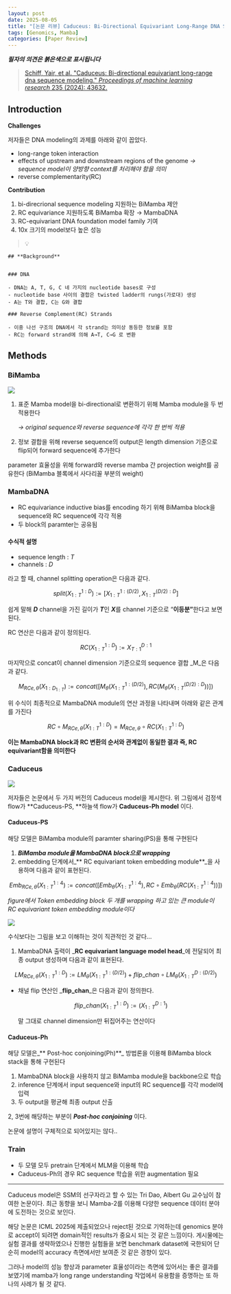 ```yaml
---
layout: post
date: 2025-08-05
title: "[논문 리뷰] Caduceus: Bi-Directional Equivariant Long-Range DNA Sequence Modeling"
tags: [Genomics, Mamba]
categories: [Paper Review]
---
```


<span class="notion-red">_**필자의 의견은 붉은색으로 표시됩니다**_</span>


> [Schiff, Yair, et al. "Caduceus: Bi-directional equivariant long-range dna sequence modeling." ](https://pmc.ncbi.nlm.nih.gov/articles/PMC12189541/)[_Proceedings of machine learning research_](https://pmc.ncbi.nlm.nih.gov/articles/PMC12189541/)[ 235 (2024): 43632.](https://pmc.ncbi.nlm.nih.gov/articles/PMC12189541/)



## Introduction


**Challenges**


저자들은 DNA modeling의 과제를 아래와 같이 꼽았다.

- long-range token interaction
- effects of upstream and downstream regions of the genome 
_→ sequence model이 양방향 context를 처리해야 함을 의미_
- reverse complementarity(RC)

**Contribution**

1. bi-direcrional sequence modeling 지원하는 BiMamba 제안
1. RC equivariance 지원하도록 BiMamba 확장 → MambaDNA
1. RC-equivariant DNA foundation model family 기여
1. 10x 크기의 model보다 높은 성능

> 💡 


	## **Background**


	### DNA

	- DNA는 A, T, G, C 네 가지의 nucleotide bases로 구성
	- nucleotide base 사이의 결합은 twisted ladder의 rungs(가로대) 생성
	- A는 T와 결합, C는 G와 결합

	### Reverse Complement(RC) Strands

	- 이중 나선 구조의 DNA에서 각 strand는 의미상 동등한 정보를 포함
	- RC는 forward strand에 의해 A→T, C→G 로 변환


## Methods



### BiMamba


![](https://prod-files-secure.s3.us-west-2.amazonaws.com/542b861c-36a8-4051-84e5-8804b6728dba/2c247d59-7815-4980-99f0-8f0d21f445a7/image.png?X-Amz-Algorithm=AWS4-HMAC-SHA256&X-Amz-Content-Sha256=UNSIGNED-PAYLOAD&X-Amz-Credential=ASIAZI2LB466ZOB4PVNM%2F20250922%2Fus-west-2%2Fs3%2Faws4_request&X-Amz-Date=20250922T033140Z&X-Amz-Expires=3600&X-Amz-Security-Token=IQoJb3JpZ2luX2VjEJn%2F%2F%2F%2F%2F%2F%2F%2F%2F%2FwEaCXVzLXdlc3QtMiJHMEUCIQCqdW3ovt3gkdf8nM1ONRT7eD%2F2mwbObh4PFsTnMQYjqgIgYvwlMl6iUtlaW%2FckoOHG%2B5uIQvMyJ%2FI0pjxQ8YSZd34q%2FwMIIhAAGgw2Mzc0MjMxODM4MDUiDPBP350l%2FfzklBLiACrcAwLrhq5XN58boJs%2FKyWcaTe6t0ykoCMBSj7TP1Bs0xrAi8u54SwiL8b46Uu7EYqRFUzlXHT9LqH9bAu000XVLnVijIKeUpkbZWSv0mmm%2B9Xj65yucV1t%2B1vh5UbOv%2BvYKqLBz3StICLx%2BGf%2B8jVn97gjbusZV45PhemY4HR2lrPGq0%2F0%2Fae0YWdKnTJO2yeVDg1sJSJcFo2hWca8HXInNk8ne1%2BLON%2Fg0WSgIae%2BtHSSSw1gNfrzsUn%2FZjWJs7BC5XvfxOQqIQ4HmrQUO%2FHWRF2s7baG9Ru%2F1bSU363vEiNX1wbL%2FCRKZBtE7x5QktETdN6O2DKaj0taLMc690%2B6D2VU1Lb8kgL23mYXniUq6DMnixhY9zgGsoMPShRolVDJEOo5Dq4DnZkQRDvM4OBlCixP5ENtOZsHeVth%2BPHY%2BiXJLir4xk5p3cdgKaB2gN3Z4G8B0BM6WIhRRmvdInXF%2FoYELN%2FKrkjISO%2BMxPmFR%2BHixwGyaMUwJRXehLhEZBnAKsmGlAMxRe94PRxwptRFgUVLjDlbwzEU9xRZm4Em3I1iS%2FFl65oX17r08reHf1BNJ%2BRXcRl7x%2Bn8gNdGId6uC0ALOWN%2Brp0jL6hYyWXJwCLeSEUCqeI7vtiAyu7dMNCvwsYGOqUBZBaDYfenWCFdAIw82AFGpRfScwliaNLTE4pVeUqiNhPA6MMPoqBToeahAL96pwCJMgMP0UwLV5q0Qt%2FKkOWVqnYtEErhMRscX9sxH859h5p%2FFSu%2FQ4GIgYaJhMERMI4Bl9b9U%2FlihujmNHRp0XzTjJ0aWBOSFVh5qNuvqZDaBLY02AQ49UFfkV4ITFswAMtvDRvn7igoc3%2FHM4Q2%2BVtVLOeNnlkR&X-Amz-Signature=90d64efb8b521a9872150aa74f5d9adaf1100b8dbb4b7fc0c013f1c6fb4ae5d9&X-Amz-SignedHeaders=host&x-amz-checksum-mode=ENABLED&x-id=GetObject)

1. 표준 Mamba model을 bi-directional로 변환하기 위해 Mamba module을 두 번 적용한다

	_→ original sequence와 reverse sequence에 각각 한 번씩 적용_

1. 정보 결합을 위해 reverse sequence의 output은 length dimension 기준으로 flip되어 forward sequence에 추가한다

parameter 효율성을 위해 forward와 reverse mamba 간 projection weight를 공유한다 (BiMamba 블록에서 사다리꼴 부분의 weight)



### MambaDNA

- RC equivariance inductive bias를 encoding 하기 위해 BiMamba block을 sequence와 RC sequence에 각각 적용
- 두 block의 paramter는 공유됨


#### 수식적 설명

- sequence length : _T_
- channels : _D_

라고 할 때,  channel splitting operation은 다음과 같다.


$$
split(X^{1:D}_{1:T}):=[X^{1:(D/2)}_{1:T},X^{(D/2):D}_{1:T}]
$$


<span class="notion-red">쉽게 말해 </span><span class="notion-red">_**D**_</span><span class="notion-red"> channel을 가진 길이가 </span><span class="notion-red">_**T**_</span><span class="notion-red">인 </span><span class="notion-red">_**X**_</span><span class="notion-red">를 channel 기준으로 “</span><span class="notion-red">**이등분”**</span><span class="notion-red">한다고 보면 된다.</span>


RC 연산은 다음과 같이 정의된다.


$$
RC(X^{1:D}_{1:T}):=X^{D:1}_{T:1}
$$


마지막으로 concat이 channel dimension 기준으로의 sequence 결합 _M_은 다음과 같다.


$$
M_{RCe,\theta}(X_{1:D_{1:T}}):=concat([M_{\theta}(X^{1:(D/2)}_{1:T}),RC(M_{\theta}(X^{(D/2):D}_{1:T}))])
$$


위 수식이 최종적으로 MambaDNA module의 연산 과정을 나타내며 아래와 같은 관계를 가진다


$$
RC\circ M_{RCe,\theta}(X^{1:D}_{1:T}) = M_{RCe,\theta} \circ RC(X^{1:D}_{1:T})
$$


**이는 MambaDNA block과 RC 변환의 순서와 관계없이 동일한 결과 즉, RC equivariant함을 의미한다**



### Caduceus


![](https://prod-files-secure.s3.us-west-2.amazonaws.com/542b861c-36a8-4051-84e5-8804b6728dba/f94a60d7-8145-473b-aef9-7c68d3ec604a/image.png?X-Amz-Algorithm=AWS4-HMAC-SHA256&X-Amz-Content-Sha256=UNSIGNED-PAYLOAD&X-Amz-Credential=ASIAZI2LB466ZOB4PVNM%2F20250922%2Fus-west-2%2Fs3%2Faws4_request&X-Amz-Date=20250922T033140Z&X-Amz-Expires=3600&X-Amz-Security-Token=IQoJb3JpZ2luX2VjEJn%2F%2F%2F%2F%2F%2F%2F%2F%2F%2FwEaCXVzLXdlc3QtMiJHMEUCIQCqdW3ovt3gkdf8nM1ONRT7eD%2F2mwbObh4PFsTnMQYjqgIgYvwlMl6iUtlaW%2FckoOHG%2B5uIQvMyJ%2FI0pjxQ8YSZd34q%2FwMIIhAAGgw2Mzc0MjMxODM4MDUiDPBP350l%2FfzklBLiACrcAwLrhq5XN58boJs%2FKyWcaTe6t0ykoCMBSj7TP1Bs0xrAi8u54SwiL8b46Uu7EYqRFUzlXHT9LqH9bAu000XVLnVijIKeUpkbZWSv0mmm%2B9Xj65yucV1t%2B1vh5UbOv%2BvYKqLBz3StICLx%2BGf%2B8jVn97gjbusZV45PhemY4HR2lrPGq0%2F0%2Fae0YWdKnTJO2yeVDg1sJSJcFo2hWca8HXInNk8ne1%2BLON%2Fg0WSgIae%2BtHSSSw1gNfrzsUn%2FZjWJs7BC5XvfxOQqIQ4HmrQUO%2FHWRF2s7baG9Ru%2F1bSU363vEiNX1wbL%2FCRKZBtE7x5QktETdN6O2DKaj0taLMc690%2B6D2VU1Lb8kgL23mYXniUq6DMnixhY9zgGsoMPShRolVDJEOo5Dq4DnZkQRDvM4OBlCixP5ENtOZsHeVth%2BPHY%2BiXJLir4xk5p3cdgKaB2gN3Z4G8B0BM6WIhRRmvdInXF%2FoYELN%2FKrkjISO%2BMxPmFR%2BHixwGyaMUwJRXehLhEZBnAKsmGlAMxRe94PRxwptRFgUVLjDlbwzEU9xRZm4Em3I1iS%2FFl65oX17r08reHf1BNJ%2BRXcRl7x%2Bn8gNdGId6uC0ALOWN%2Brp0jL6hYyWXJwCLeSEUCqeI7vtiAyu7dMNCvwsYGOqUBZBaDYfenWCFdAIw82AFGpRfScwliaNLTE4pVeUqiNhPA6MMPoqBToeahAL96pwCJMgMP0UwLV5q0Qt%2FKkOWVqnYtEErhMRscX9sxH859h5p%2FFSu%2FQ4GIgYaJhMERMI4Bl9b9U%2FlihujmNHRp0XzTjJ0aWBOSFVh5qNuvqZDaBLY02AQ49UFfkV4ITFswAMtvDRvn7igoc3%2FHM4Q2%2BVtVLOeNnlkR&X-Amz-Signature=5c1fbbeb57ab18cf711dbda6dcade3c91acb0e834473e6be55de6e99a140de93&X-Amz-SignedHeaders=host&x-amz-checksum-mode=ENABLED&x-id=GetObject)


저자들은 논문에서 두 가지 버전의 Caduceus model을 제시한다. 위 그림에서 검정색 flow가 **Caduceus-PS, **하늘색 flow가 **Caduceus-Ph model** 이다.



#### Caduceus-PS


해당 모델은 BiMamba module의 paramter sharing(PS)을 통해 구현된다

1. _**BiMamba module을 MambaDNA block으로 wrapping**_
1. embedding 단계에서_** RC equivariant token embedding module**_을 사용하며 다음과 같이 표현된다.

$$
Emb_{RCe,\theta}(X^{1:4}_{1:T}):=concat([Emb_{\theta}(X^{1:4}_{1:T}),RC \circ Emb_{\theta}(RC(X^{1:4}_{1:T}))])
$$


_figure에서 Token embedding block 두 개를 wrapping 하고 있는 큰 module이 RC equivariant token embedding module이다_


![](https://prod-files-secure.s3.us-west-2.amazonaws.com/542b861c-36a8-4051-84e5-8804b6728dba/b175e4da-71eb-4e91-8c23-a06dabe673c9/image.png?X-Amz-Algorithm=AWS4-HMAC-SHA256&X-Amz-Content-Sha256=UNSIGNED-PAYLOAD&X-Amz-Credential=ASIAZI2LB466ZOB4PVNM%2F20250922%2Fus-west-2%2Fs3%2Faws4_request&X-Amz-Date=20250922T033140Z&X-Amz-Expires=3600&X-Amz-Security-Token=IQoJb3JpZ2luX2VjEJn%2F%2F%2F%2F%2F%2F%2F%2F%2F%2FwEaCXVzLXdlc3QtMiJHMEUCIQCqdW3ovt3gkdf8nM1ONRT7eD%2F2mwbObh4PFsTnMQYjqgIgYvwlMl6iUtlaW%2FckoOHG%2B5uIQvMyJ%2FI0pjxQ8YSZd34q%2FwMIIhAAGgw2Mzc0MjMxODM4MDUiDPBP350l%2FfzklBLiACrcAwLrhq5XN58boJs%2FKyWcaTe6t0ykoCMBSj7TP1Bs0xrAi8u54SwiL8b46Uu7EYqRFUzlXHT9LqH9bAu000XVLnVijIKeUpkbZWSv0mmm%2B9Xj65yucV1t%2B1vh5UbOv%2BvYKqLBz3StICLx%2BGf%2B8jVn97gjbusZV45PhemY4HR2lrPGq0%2F0%2Fae0YWdKnTJO2yeVDg1sJSJcFo2hWca8HXInNk8ne1%2BLON%2Fg0WSgIae%2BtHSSSw1gNfrzsUn%2FZjWJs7BC5XvfxOQqIQ4HmrQUO%2FHWRF2s7baG9Ru%2F1bSU363vEiNX1wbL%2FCRKZBtE7x5QktETdN6O2DKaj0taLMc690%2B6D2VU1Lb8kgL23mYXniUq6DMnixhY9zgGsoMPShRolVDJEOo5Dq4DnZkQRDvM4OBlCixP5ENtOZsHeVth%2BPHY%2BiXJLir4xk5p3cdgKaB2gN3Z4G8B0BM6WIhRRmvdInXF%2FoYELN%2FKrkjISO%2BMxPmFR%2BHixwGyaMUwJRXehLhEZBnAKsmGlAMxRe94PRxwptRFgUVLjDlbwzEU9xRZm4Em3I1iS%2FFl65oX17r08reHf1BNJ%2BRXcRl7x%2Bn8gNdGId6uC0ALOWN%2Brp0jL6hYyWXJwCLeSEUCqeI7vtiAyu7dMNCvwsYGOqUBZBaDYfenWCFdAIw82AFGpRfScwliaNLTE4pVeUqiNhPA6MMPoqBToeahAL96pwCJMgMP0UwLV5q0Qt%2FKkOWVqnYtEErhMRscX9sxH859h5p%2FFSu%2FQ4GIgYaJhMERMI4Bl9b9U%2FlihujmNHRp0XzTjJ0aWBOSFVh5qNuvqZDaBLY02AQ49UFfkV4ITFswAMtvDRvn7igoc3%2FHM4Q2%2BVtVLOeNnlkR&X-Amz-Signature=0dde0c623a2929f4f6abd2f9f5018b1b89ea1dddcff78acc32aeefa4cae2d87f&X-Amz-SignedHeaders=host&x-amz-checksum-mode=ENABLED&x-id=GetObject)


<span class="notion-red">수식보다는 그림을 보고 이해하는 것이 직관적인 것 같다…</span>

1. MambaDNA 출력이 _**RC equivariant language model head**_에 전달되어 최종 output 생성하며 다음과 같이 표현된다.

$$
LM_{RCe,\theta}(X^{1:D}_{1:T}):= LM_{\theta}(X^{1:(D/2)}_{1:T})+flip\_chan\circ LM_{\theta}(X^{D:(D/2)}_{1:T})
$$

- 채널 flip 연산인 _**flip\_chan**_은 다음과 같이 정의한다.

	$$
	flip\_chan(X^{1:D}_{1:T}):=(X^{D:1}_{1:T})
	$$


	말 그대로 channel dimension만 뒤집어주는 연산이다



#### Caduceus-Ph


해당 모델은_** Post-hoc conjoining(Ph)**_ 방법론을 이용해 BiMamba block stack을 통해 구현된다

1. MambaDNA block을 사용하지 않고 BiMamba module을 backbone으로 학습
1. inference 단계에서 input sequence와 input의 RC sequence를 각각 model에 입력
1. 두 output을 평균해 최종 output 산출

2, 3번에 해당하는 부분이 _**Post-hoc conjoining**_ 이다.


<span class="notion-red">논문에 설명이 구체적으로 되어있지는 않다..</span>



### Train

- 두 모델 모두 pretrain 단계에서 MLM을 이용해 학습
- Caduceus-Ph의 경우 RC sequence 학습을 위한 augmentation 필요

---


<span class="notion-red">Caduceus model은 SSM의 선구자라고 할 수 있는 Tri Dao, Albert Gu 교수님이 참여한 논문이다. 최근 동향을 보니 Mamba-2를 이용해 다양한 sequence 데이터 분야에 도전하는 것으로 보인다.</span>


<span class="notion-red">해당 논문은 ICML 2025에 제출되었으나 reject된 것으로 기억하는데 genomics 분야로 accept이 되려면 domain적인 results가 중요시 되는 것 같은 느낌이다. 게시물에는 실험 결과를 생략하였으나 진행한 실험들을 보면 benchmark dataset에 국한되어 단순히 model의 accuracy 측면에서만 보여준 것 같은 경향이 있다.</span>


<span class="notion-red">그러나 model의 성능 향상과 parameter 효율성이라는 측면에 있어서는 좋은 결과를 보였기에 mamba가 long range understanding 작업에서 유용함을 증명하는 또 하나의 사례가 될 것 같다.</span>

